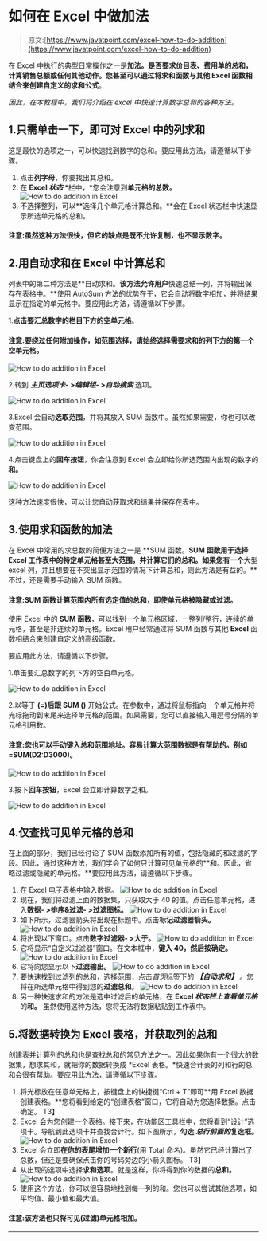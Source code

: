 # 如何在 Excel 中做加法

> 原文:[https://www.javatpoint.com/excel-how-to-do-addition](https://www.javatpoint.com/excel-how-to-do-addition)

在 Excel 中执行的典型日常操作之一是**加法。**是否要求价目表、费用单的总和，计算销售总额或任何其他动作。您甚至可以通过将求和函数与其他 **Excel** 函数相结合来创建自定义的**求和公式**。

*因此，在本教程中，我们将介绍在 excel 中快速计算数字总和的各种方法。*

## 1.只需单击一下，即可对 Excel 中的列求和

这是最快的选项之一，可以快速找到数字的总和。要应用此方法，请遵循以下步骤。

1.  点击**列字母**，你要找出其总和。
2.  在 **Excel *状态*** *栏中，*您会注意到**单元格的总数。**
    ![How to do addition in Excel](img/cae8f9a1e48a213a53cf24a3e0845e15.png)
3.  不选择整列，可以**选择几个单元格计算总和。**会在 Excel 状态栏中快速显示所选单元格的总和。

#### 注意:虽然这种方法很快，但它的缺点是既不允许复制，也不显示数字。

## 2.用自动求和在 Excel 中计算总和

列表中的第二种方法是**自动求和。**该方法允许用户**快速总结一列，并将输出保存在表格中。**使用 AutoSum 方法的优势在于，它会自动将数字相加，并将结果显示在指定的单元格中。要应用此方法，请遵循以下步骤。

1.**点击要汇总数字的栏目下方的空单元格**。

#### 注意:要绕过任何附加操作，如范围选择，请始终选择需要求和的列下方的第一个空单元格。

![How to do addition in Excel](img/855c7c8eb8f8415fc3cce4cd87d57825.png)

2.转到 ***主页选项卡- >编辑组- >自动搜索*** 选项。

![How to do addition in Excel](img/8078dce46a92f3f1095e108de115c1ec.png)

3.Excel 会自动**选取范围**，并将其放入 SUM 函数中。虽然如果需要，你也可以改变范围。

![How to do addition in Excel](img/46ee55d2b39d3cc0da2bea7a8709947c.png)

4.点击键盘上的**回车按钮**，你会注意到 Excel 会立即给你所选范围内出现的数字的**和。**

![How to do addition in Excel](img/42fe3a28c5c3904b6a9471ea3bb0914c.png)

这种方法速度很快，可以让您自动获取求和结果并保存在表中。

## 3.使用求和函数的加法

在 Excel 中常用的求总数的简便方法之一是 **SUM 函数。**SUM 函数用于选择 Excel 工作表中的特定单元格甚至大范围，并计算它们的总和。如果您有一个**大型 excel 列，并且想要在不突出显示范围的情况下计算总和，则此方法是有益的。**不过，还是需要手动输入 SUM 函数。

#### 注意:SUM 函数计算范围内所有选定值的总和，即使单元格被隐藏或过滤。

使用 Excel 中的 **SUM 函数**，可以找到一个单元格区域，一整列/整行，连续的单元格，甚至是非连续的单元格。Excel 用户经常通过将 SUM 函数与其他 **Excel** 函数相结合来创建自定义的高级函数。

要应用此方法，请遵循以下步骤。

1.单击要汇总数字的列下方的空白单元格。

![How to do addition in Excel](img/f1b6f2f36c1d50381176131c673cd059.png)

2.以等于 **(=)后跟 SUM ()** 开始公式。在参数中，通过将鼠标指向一个单元格并将光标拖动到末尾来选择单元格的范围。如果需要，您可以直接输入用逗号分隔的单元格引用数。

#### 注意:您也可以手动键入总和范围地址。容易计算大范围数据是有帮助的。例如=SUM(D2:D3000)。

![How to do addition in Excel](img/ee28387bac7216d535170c9d49a9f632.png)

3.按下**回车按钮**，Excel 会立即计算数字之和。

![How to do addition in Excel](img/1b57f7bdfaaf75db2ed6b05e193ba8f3.png)

## 4.仅查找可见单元格的总和

在上面的部分，我们已经讨论了 SUM 函数添加所有的值，包括隐藏的和过滤的字段。因此，通过这种方法，我们学会了如何只计算可见单元格的**和。因此，省略过滤或隐藏的单元格。**要应用此方法，请遵循以下步骤。

1.  在 Excel 电子表格中输入数据。
    ![How to do addition in Excel](img/b4fe2616f18a56cc8ffd2053b9837764.png)
2.  现在，我们将过滤上面的数据集，只获取大于 40 的值。点击任意单元格，进入**数据- >排序&过滤- >过滤图标。**
    ![How to do addition in Excel](img/a8ed9231308c78d5b8542373e3eab91c.png)
3.  如下所示，过滤器箭头将出现在标题中。点击**标记过滤器箭头。**
    ![How to do addition in Excel](img/1534f2f8968f4f86627c561dbfc58225.png)
4.  将出现以下窗口。点击**数字过滤器- >大于。**
    ![How to do addition in Excel](img/bef72e3a8cb2b80b5d8a2260adf6793d.png)
5.  它将显示“自定义过滤器”窗口。在文本框中，**键入 40，然后按确定。**
    ![How to do addition in Excel](img/0c14e8544b474a87a09b308b53711278.png)
6.  它将向您显示以下**过滤输出。**
    ![How to do addition in Excel](img/fba4c894966ef233f2a69b73cdf1f48c.png)
7.  要快速找到过滤列的总和，选择范围，点击*首页*标签下的 ***【自动求和】*** 。您将在所选单元格中得到您的**过滤总和**。
    ![How to do addition in Excel](img/90a75b4567cbd7880a134d2049030d95.png)
8.  另一种快速求和的方法是选中过滤后的单元格，在 **Excel *状态栏上查看单元格***的**和。** 虽然使用这种方法，您将无法将数据粘贴到工作表中。

## 5.将数据转换为 Excel 表格，并获取列的总和

创建表并计算列的总和也是查找总和的常见方法之一。因此如果你有一个很大的数据集，想求其和，就把你的数据转换成 *Excel 表格。*快速合计表的列和行的总和会很有帮助。要应用此方法，请遵循以下步骤。

1.  将光标放在任意单元格上，按键盘上的快捷键“Ctrl + T”即可**用 Excel 数据创建表格。**您将看到给定的“创建表格”窗口，它将自动为您选择数据。点击确定。
    T3】
2.  Excel 会为您创建一个表格。接下来，在功能区工具栏中，您将看到“设计”选项卡。导航到此选项卡并查找合计行。如下图所示，**勾选 ***总行前面的***复选框。**
    ![How to do addition in Excel](img/c6c9dfc79ce04a2aab8ab85534e2c47c.png)
3.  Excel 会立即**在你的表尾增加一个新行**(用 Total 命名)。虽然它已经计算出了总数，但还是要确保点击你的号码旁边的小箭头图标。
    T3】
4.  从出现的选项中选择**求和选项**。就是这样，你将得到你的数据的**总和。**
    ![How to do addition in Excel](img/20fdb08bffc6b796521112455445e335.png)
5.  使用这个方法，你可以很容易地找到每一列的和。您也可以尝试其他选项，如平均值、最小值和最大值。

#### 注意:该方法也只将可见(过滤)单元格相加。

* * *